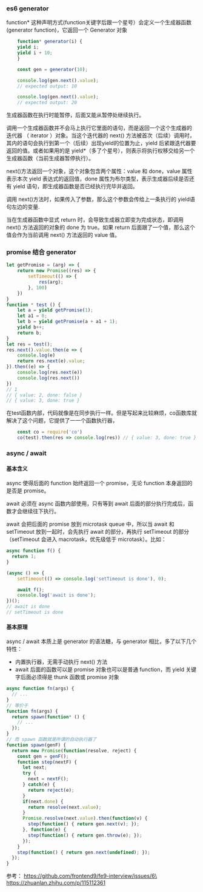 ### es6 generator

function* 这种声明方式(function关键字后跟一个星号）会定义一个生成器函数 (generator function)，它返回一个  Generator  对象
```javascript
    function* generator(i) {
    yield i;
    yield i + 10;
    }

    const gen = generator(10);

    console.log(gen.next().value);
    // expected output: 10

    console.log(gen.next().value);
    // expected output: 20
```

生成器函数在执行时能暂停，后面又能从暂停处继续执行。

调用一个生成器函数并不会马上执行它里面的语句，而是返回一个这个生成器的 迭代器 （ iterator ）对象。当这个迭代器的 next() 方法被首次（后续）调用时，其内的语句会执行到第一个（后续）出现yield的位置为止，yield 后紧跟迭代器要返回的值。或者如果用的是 yield*（多了个星号），则表示将执行权移交给另一个生成器函数（当前生成器暂停执行）。

next()方法返回一个对象，这个对象包含两个属性：value 和 done，value 属性表示本次 yield 表达式的返回值，done 属性为布尔类型，表示生成器后续是否还有 yield 语句，即生成器函数是否已经执行完毕并返回。

调用 next()方法时，如果传入了参数，那么这个参数会传给上一条执行的 yield语句左边的变量.

当在生成器函数中显式 return 时，会导致生成器立即变为完成状态，即调用 next() 方法返回的对象的 done 为 true。如果 return 后面跟了一个值，那么这个值会作为当前调用 next() 方法返回的 value 值。

### promise 结合 generator

```javascript
let getPromise = (arg) => {
    return new Promise((res) => {
        setTimeout(() => {
            res(arg);
        }, 100)
    })
}
function * test () {
    let a = yield getPromise(1);
    let a1 = 0;
    let b = yield getPromise(a + a1 + 1);
    yield b++;
    return b;
}
let res = test();
res.next().value.then(e => {
    console.log(e)
    return res.next(e).value;
}).then((e) => {
    console.log(res.next(e))
    console.log(res.next())
})
// 1
// { value: 2, done: false }
// { value: 3, done: true }
```

在test函数内部，代码就像是在同步执行一样。但是写起来比较麻烦，co函数库就解决了这个问题，它提供了一一个函数执行器，
```javascript
    const co = require('co')
    co(test).then(res => console.log(res)) // { value: 3, done: true }
```

### async / await 

#### 基本含义

async 使得后面的 function 始终返回一个 promise，无论 function 本身返回的是否是 promise。

await 必须在 async 函数内部使用，只有等到 await 后面的部分执行完成后，函数才会继续往下执行。

await 会把后面的 promise 放到 microtask queue 中，所以当 await 和 setTimeout 放到一起时，会先执行 await 的部分，再执行 setTimeout 的部分（setTimeout 会进入 macrotask，优先级低于 microtask）。比如：

```javascript
async function f() {
  return 1;
}

(async () => {
    setTimeout(() => console.log('setTimeout is done'), 0);

    await f();
    console.log('await is done'); 
})();
// await is done
// setTimeout is done
```

#### 基本原理

async / await 本质上是 generator 的语法糖，与 generator 相比，多了以下几个特性：

- 内置执行器，无需手动执行 next() 方法
- await 后面的函数可以是 promise 对象也可以是普通 function，而 yield 关键字后面必须得是 thunk 函数或 promise 对象

```javascript
async function fn(args) {
  // ...
}
// 等价于
function fn(args) {
  return spawn(function* () {
    // ...
  });
}
// 而 spawn 函数就是所谓的自动执行器了
function spawn(genF) {
  return new Promise(function(resolve, reject) {
    const gen = genF();
    function step(nextF) {
      let next;
      try {
        next = nextF();
      } catch(e) {
        return reject(e);
      }
      if(next.done) {
        return resolve(next.value);
      }
      Promise.resolve(next.value).then(function(v) {
        step(function() { return gen.next(v); });
      }, function(e) {
        step(function() { return gen.throw(e); });
      });
    }
    step(function() { return gen.next(undefined); });
  });
}
```

参考：
    https://github.com/frontend9/fe9-interview/issues/6\
    https://zhuanlan.zhihu.com/p/115112361
